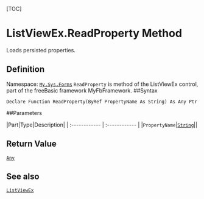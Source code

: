 [TOC]
# ListViewEx.ReadProperty Method
Loads persisted properties.
## Definition
Namespace: [`My.Sys.Forms`](My.Sys.Forms.md)
`ReadProperty` is method of the ListViewEx control, part of the freeBasic framework MyFbFramework.
##Syntax
```freeBasic
Declare Function ReadProperty(ByRef PropertyName As String) As Any Ptr
```

##Parameters

|Part|Type|Description|
| :------------ | :------------ |
|`PropertyName`|[`String`]("https://www.freebasic.net/wiki/KeyPgString")||

## Return Value
[`Any`]("https://www.freebasic.net/wiki/KeyPgAny")
## See also
[`ListViewEx`](ListViewEx.md)
